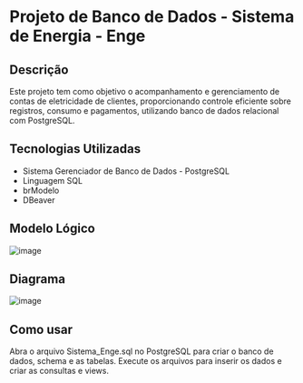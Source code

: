 # Projeto de Banco de Dados - Sistema de Energia - Enge

##  Descrição

Este projeto tem como objetivo o acompanhamento e gerenciamento de contas de eletricidade de clientes, proporcionando controle eficiente sobre registros, consumo e pagamentos, utilizando banco de dados relacional com PostgreSQL. 

## Tecnologias Utilizadas

- Sistema Gerenciador de Banco de Dados - PostgreSQL
- Linguagem SQL
- brModelo
- DBeaver
  
## Modelo Lógico 
![image](https://github.com/user-attachments/assets/a95a3d25-f9cb-49a7-aff4-38472ed42e72)

## Diagrama
![image](https://github.com/user-attachments/assets/061f7f66-7bae-4bd5-81ac-c8ea2238bc25)


## Como usar

Abra o arquivo Sistema_Enge.sql no PostgreSQL para criar o banco de dados, schema e as tabelas. Execute os arquivos para inserir os dados e criar as  consultas e views.



